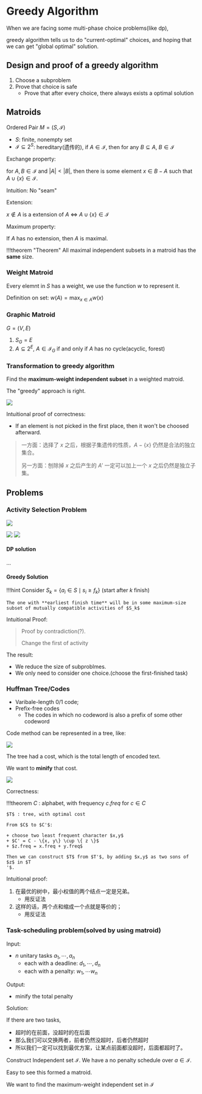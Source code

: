 # Greedy Algorithm

When we are facing some multi-phase choice problems(like dp),
 
greedy algorithm tells us to do "current-optimal" choices, and hoping that we can get "global optimal" solution.

## Design and proof of a greedy algorithm

1. Choose a subproblem
2. Prove that choice is safe 
    + Prove that after every choice, there always exists a optimal solution


## Matroids

Ordered Pair $M = (S,\mathcal I)$

+ $S$: finite, nonempty set
+ $\mathcal I \subseteq 2^S$: hereditary(遗传的), if $A \in \mathcal I$, then for any $B \subseteq A$, $B \in \mathcal I$

Exchange property:

for $A, B \in \mathcal I$ and $|A| < |B|$, then there is some element $x \in B - A$ such that $A \cup \{x\} \in \mathcal I$.

Intuition: No "seam"

Extension: 

$x \not\in A$ is a extension of $A$ $\iff$ $A \cup \{ x \} \in \mathcal I$

Maximum property:

If $A$ has no extension, then $A$ is maximal.

!!!theorem "Theorem"
    All maximal independent subsets in a matroid has the **same** size.

### Weight Matroid

Every elemnt in $S$ has a weight, we use the function $w$ to represent it.

Definition on set: $w(A) = \max_{x\in A} w(x)$

### Graphic Matroid

$G = (V,E)$

1. $S_G = E$
2. $A \subseteq 2^E$, $A \in \mathcal I_G$ if and only if $A$ has no cycle(acyclic, forest)

### Transformation to greedy algorithm

Find the **maximum-weight independent subset** in a weighted matroid.

The "greedy" approach is right.

![](greedy_algorithm.assets/2022-06-03-17-01-18.png)

Intuitional proof of correctness:

+ If an element is not picked in the first place, then it won't be choosed afterward.

> 一方面：选择了 $x$ 之后，根据子集遗传的性质，$A - \{x\}$ 仍然是合法的独立集合。
> 
> 另一方面：刨除掉 $x$ 之后产生的 $A'$ 一定可以加上一个 $x$ 之后仍然是独立子集。

## Problems

### Activity Selection Problem

![](greedy_algorithm.assets/2022-06-03-14-07-53.png)

![](greedy_algorithm.assets/2022-06-03-14-08-12.png)
![](greedy_algorithm.assets/2022-06-03-14-08-21.png)

#### DP solution

...

#### Greedy Solution

!!!hint
    Consider $S_k = \{a_i \in S \mid s_i \geq f_k \}$ (start after $k$ finish) 
    
    The one with **earliest finish time** will be in some maximum-size subset of mutually compatible activities of $S_k$

Intuitional Proof:

> Proof by contradiction(?).
>
> Change the first of activity

The result:

+ We reduce the size of subproblmes.
+ We only need to consider one choice.(choose the first-finished task)

### Huffman Tree/Codes

+ Varibale-length 0/1 code;
+ Prefix-free codes 
    + The codes in which no codeword is also a prefix of some other codeword

Code method can be represented in a tree, like:

![](greedy_algorithm.assets/2022-06-03-14-53-08.png)

The tree had a cost, which is the total length of encoded text.

We want to **minify** that cost.

![](greedy_algorithm.assets/2022-06-03-14-52-20.png)

Correctness:

!!!theorem 
    $C$ : alphabet, with frequency $c.freq$ for $c \in C$

    $T$ : tree, with optimal cost  

    From $C$ to $C'$:

    + choose two least frequent character $x,y$
    + $C' = C - \{x, y\} \cup \{ z \}$
    + $z.freq = x.freq + y.freq$

    Then we can construct $T$ from $T'$, by adding $x,y$ as two sons of $z$ in $T
    '$.

Intuitional proof: 

1. 在最优的树中，最小权值的两个结点一定是兄弟。
    + 用反证法
2. 这样的话，两个点和缩成一个点就是等价的；
    + 用反证法


### Task-scheduling problem(solved by using matroid)

Input:

+ $n$ unitary tasks $a_1, \cdots, a_n$
    + each with a deadline: $d_1, \cdots, d_n$
    + each with a penalty: $w_1, \cdots w_n$

Output:

+ minify the total penalty

Solution:

If there are two tasks,

+ 超时的在前面，没超时的在后面
+ 那么我们可以交换两者，前者仍然没超时，后者仍然超时
+ 所以我们一定可以找到最优方案，让某点前面都没超时，后面都超时了。

Construct Independent set $\mathcal I$. We have a no penalty schedule over $a \in \mathcal I$.

Easy to see this formed a matroid.

We want to find the maximum-weight independent set in $\mathcal I$



